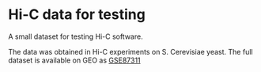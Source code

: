 # Hi-C data for testing

A small dataset for testing Hi-C software.

The data was obtained in Hi-C experiments on S. Cerevisiae yeast. The full dataset is available on GEO as [GSE87311](https://www.ncbi.nlm.nih.gov/geo/query/acc.cgi?acc=GSE87311)
